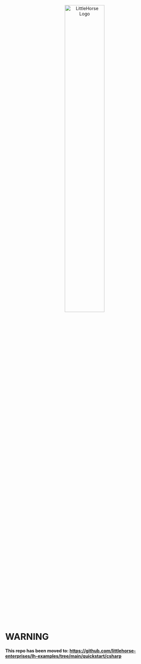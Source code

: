 <p align="center">
<img alt="LittleHorse Logo" src="https://littlehorse.io/img/logo-wordmark-white.png" width="50%">
</p>

# WARNING
**This repo has been moved to: https://github.com/littlehorse-enterprises/lh-examples/tree/main/quickstart/csharp**
